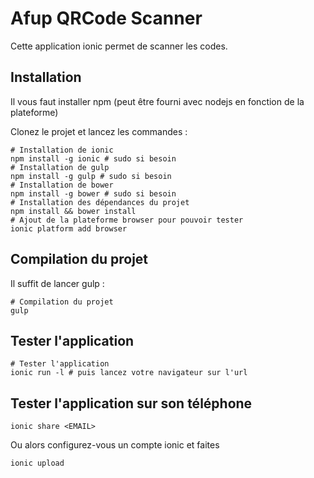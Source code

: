 # Afup QRCode Scanner

Cette application ionic permet de scanner les codes.

## Installation

Il vous faut installer npm (peut être fourni avec nodejs en fonction de la plateforme)

Clonez le projet et lancez les commandes :

```
# Installation de ionic
npm install -g ionic # sudo si besoin
# Installation de gulp
npm install -g gulp # sudo si besoin
# Installation de bower
npm install -g bower # sudo si besoin
# Installation des dépendances du projet
npm install && bower install
# Ajout de la plateforme browser pour pouvoir tester
ionic platform add browser
```

## Compilation du projet

Il suffit de lancer gulp :

```
# Compilation du projet
gulp
```

## Tester l'application

```
# Tester l'application
ionic run -l # puis lancez votre navigateur sur l'url
```

## Tester l'application sur son téléphone

```
ionic share <EMAIL>
```

Ou alors configurez-vous un compte ionic et faites

```
ionic upload
```

